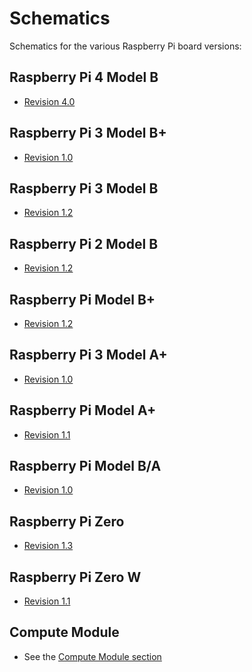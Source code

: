 # Schematics

Schematics for the various Raspberry Pi board versions:

## Raspberry Pi 4 Model B

- [Revision 4.0](rpi_SCH_4b_4p0_reduced.pdf)

## Raspberry Pi 3 Model B+

- [Revision 1.0](rpi_SCH_3bplus_1p0_reduced.pdf)

## Raspberry Pi 3 Model B

- [Revision 1.2](rpi_SCH_3b_1p2_reduced.pdf)

## Raspberry Pi 2 Model B

- [Revision 1.2](rpi_SCH_2b_1p2_reduced.pdf)

## Raspberry Pi Model B+

- [Revision 1.2](rpi_SCH_1bplus_1p2_reduced.pdf)

## Raspberry Pi 3 Model A+

- [Revision 1.0](rpi_SCH_3aplus_1p0_reduced.pdf)

## Raspberry Pi Model A+

- [Revision 1.1](rpi_SCH_1aplus_1p1_reduced.pdf)

## Raspberry Pi Model B/A

- [Revision 1.0](Raspberry-Pi-Schematics-R1.0.pdf)

## Raspberry Pi Zero

- [Revision 1.3](rpi_SCH_Zero_1p3_reduced.pdf)

## Raspberry Pi Zero W

- [Revision 1.1](rpi_SCH_ZeroW_1p1_reduced.pdf)

## Compute Module

- See the [Compute Module section](../../computemodule/schematics.md)
